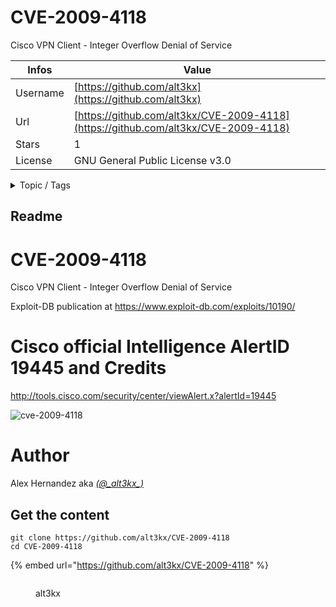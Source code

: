 # CVE-2009-4118

Cisco VPN Client - Integer Overflow Denial of Service

| Infos    | Value                                                              |
| -------- | -------------------------------------------------------------------|
| Username | [https://github.com/alt3kx](https://github.com/alt3kx) |
| Url      | [https://github.com/alt3kx/CVE-2009-4118](https://github.com/alt3kx/CVE-2009-4118)                                               |
| Stars    | 1                                                          |
| License  | GNU General Public License v3.0                                                        |

<details>

<summary>Topic / Tags</summary>



</details>

## Readme

# CVE-2009-4118
Cisco VPN Client - Integer Overflow Denial of Service

Exploit-DB publication at  https://www.exploit-db.com/exploits/10190/

# Cisco official Intelligence AlertID 19445 and Credits 

http://tools.cisco.com/security/center/viewAlert.x?alertId=19445

![cve-2009-4118](https://user-images.githubusercontent.com/3140111/40872784-98bb237a-6654-11e8-9a77-7fb94a8edf1d.png)

# Author 
Alex Hernandez aka <em><a href="https://twitter.com/_alt3kx_" rel="nofollow">(@\_alt3kx\_)</a></em>



## Get the content

```
git clone https://github.com/alt3kx/CVE-2009-4118
cd CVE-2009-4118
```

{% embed url="https://github.com/alt3kx/CVE-2009-4118" %}

<figure><img src="https://avatars.githubusercontent.com/u/3140111?v=4" alt=""><figcaption><p>alt3kx</p></figcaption></figure>
